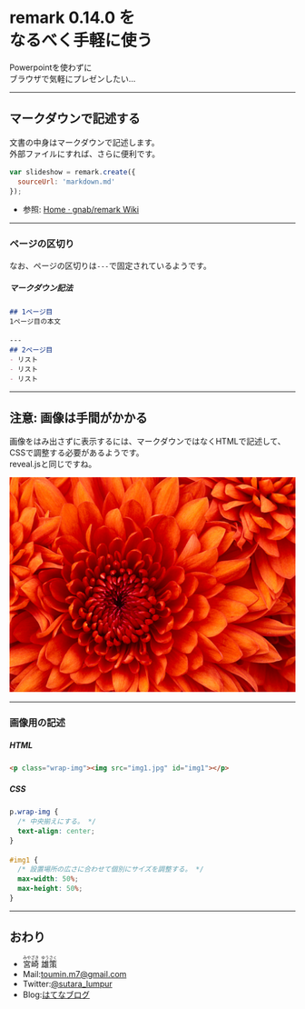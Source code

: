# remark 0.14.0 を<br>なるべく手軽に使う
Powerpointを使わずに  
ブラウザで気軽にプレゼンしたい…


---
## マークダウンで記述する
文書の中身はマークダウンで記述します。  
外部ファイルにすれば、さらに便利です。

```javascript
var slideshow = remark.create({
  sourceUrl: 'markdown.md'
});
```
- 参照: [Home · gnab/remark Wiki](//github.com/gnab/remark/wiki#external-markdown)

---
### ページの区切り
なお、ページの区切りは`---`で固定されているようです。

##### マークダウン記法
```markdown
## 1ページ目
1ページ目の本文

---
## 2ページ目
- リスト
- リスト
- リスト

```

---
## 注意: 画像は手間がかかる
画像をはみ出さずに表示するには、マークダウンではなくHTMLで記述して、CSSで調整する必要があるようです。  
reveal.jsと同じですね。

<p class="wrap-img"><img src="img1.jpg" id="img1"></p>

---
### 画像用の記述
##### HTML
```html
<p class="wrap-img"><img src="img1.jpg" id="img1"></p>
```

##### CSS
```css
p.wrap-img {
  /* 中央揃えにする。 */
  text-align: center;
}

#img1 {
  /* 設置場所の広さに合わせて個別にサイズを調整する。 */
  max-width: 50%;
  max-height: 50%;
}
```

---
## おわり
- <ruby>宮崎<rt>みやざき</rt></ruby> <ruby>雄策<rt>ゆうさく</rt></ruby>
- Mail:[toumin.m7@gmail.com](mailto:toumin.m7@gmail.com)
- Twitter:[@sutara_lumpur](//twitter.com/sutara_lumpur)
- Blog:[はてなブログ](http://sutara79.hatenablog.com/entry/2015/08/10/145857)